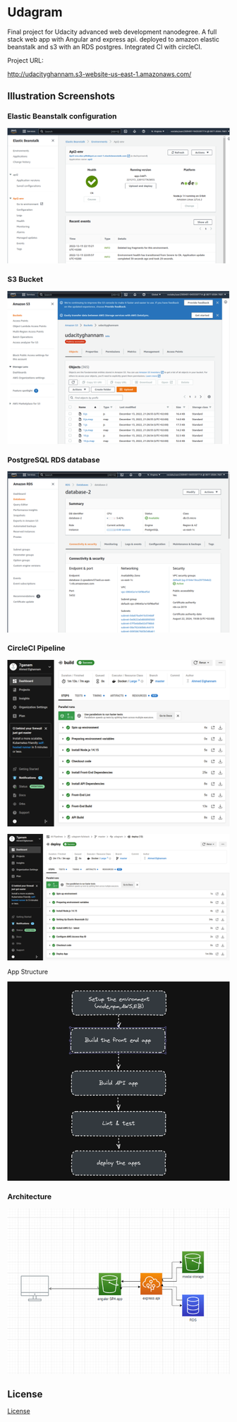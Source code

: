 # Udagram

Final project for Udacity advanced web development nanodegree. A full stack web app with Angular and express api. deployed to amazon elastic beanstalk and s3 with an RDS postgres. Integrated CI with circleCI.

Project URL:

http://udacityghannam.s3-website-us-east-1.amazonaws.com/

## Illustration Screenshots

### Elastic Beanstalk configuration

![Elastic Beanstalk Environment](./documentation/images/eb.png)

### S3 Bucket

![FrontEnd S3 Bucket](./documentation/images/s3.png)

### PostgreSQL RDS database

![PostgreSQL RDS database](./documentation/images/rds.png)

### CircleCI Pipeline

![CircleCI Pipeline](./documentation/images/cci.png)

![CircleCI Pipeline](./documentation/images/ci-deploy-setp.png)

App Structure

![Pipeline Schema](./documentation/images/pipeline.png)

### Architecture

![Architecture](./documentation/images/system.png)

## License

[License](LICENSE.txt)
